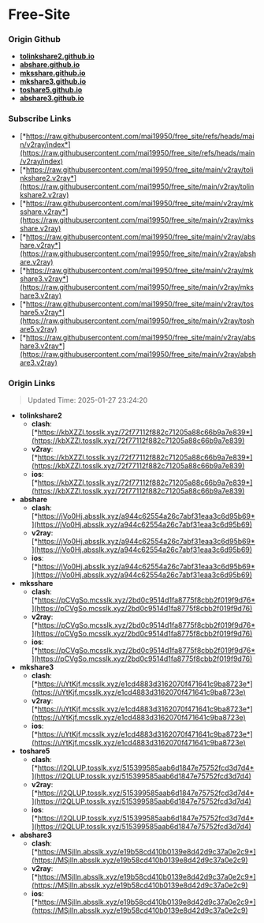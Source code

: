 # Free-Site

### Origin Github

- [**tolinkshare2.github.io**](https://github.com/tolinkshare2/tolinkshare2.github.io)
- [**abshare.github.io**](https://github.com/abshare/abshare.github.io)
- [**mksshare.github.io**](https://github.com/mksshare/mksshare.github.io)
- [**mkshare3.github.io**](https://github.com/mkshare3/mkshare3.github.io)
- [**toshare5.github.io**](https://github.com/toshare5/toshare5.github.io)
- [**abshare3.github.io**](https://github.com/abshare3/abshare3.github.io)

### Subscribe Links

- [*https://raw.githubusercontent.com/mai19950/free_site/refs/heads/main/v2ray/index*](https://raw.githubusercontent.com/mai19950/free_site/refs/heads/main/v2ray/index)
- [*https://raw.githubusercontent.com/mai19950/free_site/main/v2ray/tolinkshare2.v2ray*](https://raw.githubusercontent.com/mai19950/free_site/main/v2ray/tolinkshare2.v2ray)
- [*https://raw.githubusercontent.com/mai19950/free_site/main/v2ray/mksshare.v2ray*](https://raw.githubusercontent.com/mai19950/free_site/main/v2ray/mksshare.v2ray)
- [*https://raw.githubusercontent.com/mai19950/free_site/main/v2ray/abshare.v2ray*](https://raw.githubusercontent.com/mai19950/free_site/main/v2ray/abshare.v2ray)
- [*https://raw.githubusercontent.com/mai19950/free_site/main/v2ray/mkshare3.v2ray*](https://raw.githubusercontent.com/mai19950/free_site/main/v2ray/mkshare3.v2ray)
- [*https://raw.githubusercontent.com/mai19950/free_site/main/v2ray/toshare5.v2ray*](https://raw.githubusercontent.com/mai19950/free_site/main/v2ray/toshare5.v2ray)
- [*https://raw.githubusercontent.com/mai19950/free_site/main/v2ray/abshare3.v2ray*](https://raw.githubusercontent.com/mai19950/free_site/main/v2ray/abshare3.v2ray)

### Origin Links

> Updated Time: 2025-01-27 23:24:20

- **tolinkshare2**
  - **clash**: [*https://kbXZZl.tosslk.xyz/72f77112f882c71205a88c66b9a7e839*](https://kbXZZl.tosslk.xyz/72f77112f882c71205a88c66b9a7e839)
  - **v2ray**: [*https://kbXZZl.tosslk.xyz/72f77112f882c71205a88c66b9a7e839*](https://kbXZZl.tosslk.xyz/72f77112f882c71205a88c66b9a7e839)
  - **ios**: [*https://kbXZZl.tosslk.xyz/72f77112f882c71205a88c66b9a7e839*](https://kbXZZl.tosslk.xyz/72f77112f882c71205a88c66b9a7e839)
- **abshare**
  - **clash**: [*https://jVo0Hj.absslk.xyz/a944c62554a26c7abf31eaa3c6d95b69*](https://jVo0Hj.absslk.xyz/a944c62554a26c7abf31eaa3c6d95b69)
  - **v2ray**: [*https://jVo0Hj.absslk.xyz/a944c62554a26c7abf31eaa3c6d95b69*](https://jVo0Hj.absslk.xyz/a944c62554a26c7abf31eaa3c6d95b69)
  - **ios**: [*https://jVo0Hj.absslk.xyz/a944c62554a26c7abf31eaa3c6d95b69*](https://jVo0Hj.absslk.xyz/a944c62554a26c7abf31eaa3c6d95b69)
- **mksshare**
  - **clash**: [*https://pCVgSo.mcsslk.xyz/2bd0c9514d1fa8775f8cbb2f019f9d76*](https://pCVgSo.mcsslk.xyz/2bd0c9514d1fa8775f8cbb2f019f9d76)
  - **v2ray**: [*https://pCVgSo.mcsslk.xyz/2bd0c9514d1fa8775f8cbb2f019f9d76*](https://pCVgSo.mcsslk.xyz/2bd0c9514d1fa8775f8cbb2f019f9d76)
  - **ios**: [*https://pCVgSo.mcsslk.xyz/2bd0c9514d1fa8775f8cbb2f019f9d76*](https://pCVgSo.mcsslk.xyz/2bd0c9514d1fa8775f8cbb2f019f9d76)
- **mkshare3**
  - **clash**: [*https://uYtKjf.mcsslk.xyz/e1cd4883d3162070f471641c9ba8723e*](https://uYtKjf.mcsslk.xyz/e1cd4883d3162070f471641c9ba8723e)
  - **v2ray**: [*https://uYtKjf.mcsslk.xyz/e1cd4883d3162070f471641c9ba8723e*](https://uYtKjf.mcsslk.xyz/e1cd4883d3162070f471641c9ba8723e)
  - **ios**: [*https://uYtKjf.mcsslk.xyz/e1cd4883d3162070f471641c9ba8723e*](https://uYtKjf.mcsslk.xyz/e1cd4883d3162070f471641c9ba8723e)
- **toshare5**
  - **clash**: [*https://I2QLUP.tosslk.xyz/515399585aab6d1847e75752fcd3d7d4*](https://I2QLUP.tosslk.xyz/515399585aab6d1847e75752fcd3d7d4)
  - **v2ray**: [*https://I2QLUP.tosslk.xyz/515399585aab6d1847e75752fcd3d7d4*](https://I2QLUP.tosslk.xyz/515399585aab6d1847e75752fcd3d7d4)
  - **ios**: [*https://I2QLUP.tosslk.xyz/515399585aab6d1847e75752fcd3d7d4*](https://I2QLUP.tosslk.xyz/515399585aab6d1847e75752fcd3d7d4)
- **abshare3**
  - **clash**: [*https://MSjlIn.absslk.xyz/e19b58cd410b0139e8d42d9c37a0e2c9*](https://MSjlIn.absslk.xyz/e19b58cd410b0139e8d42d9c37a0e2c9)
  - **v2ray**: [*https://MSjlIn.absslk.xyz/e19b58cd410b0139e8d42d9c37a0e2c9*](https://MSjlIn.absslk.xyz/e19b58cd410b0139e8d42d9c37a0e2c9)
  - **ios**: [*https://MSjlIn.absslk.xyz/e19b58cd410b0139e8d42d9c37a0e2c9*](https://MSjlIn.absslk.xyz/e19b58cd410b0139e8d42d9c37a0e2c9)

